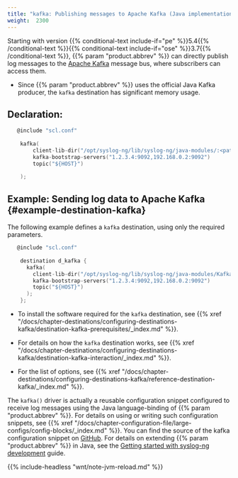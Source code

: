```yaml
---
title: "kafka: Publishing messages to Apache Kafka (Java implementation)"
weight:  2300
---
```

<!-- DISCLAIMER: This file is based on the syslog-ng Open Source Edition documentation https://github.com/balabit/syslog-ng-ose-guides/commit/2f4a52ee61d1ea9ad27cb4f3168b95408fddfdf2 and is used under the terms of The syslog-ng Open Source Edition Documentation License. The file has been modified by Axoflow. -->

Starting with version {{% conditional-text include-if="pe" %}}5.4{{% /conditional-text %}}{{% conditional-text include-if="ose" %}}3.7{{% /conditional-text %}}, {{% param "product.abbrev" %}} can directly publish log messages to the [Apache Kafka](http://kafka.apache.org) message bus, where subscribers can access them.

  - Since {{% param "product.abbrev" %}} uses the official Java Kafka producer, the `kafka` destination has significant memory usage.


## Declaration:

```c
   @include "scl.conf"
    
    kafka(
        client-lib-dir("/opt/syslog-ng/lib/syslog-ng/java-modules/:<path-to-preinstalled-kafka-libraries>")
        kafka-bootstrap-servers("1.2.3.4:9092,192.168.0.2:9092")
        topic("${HOST}")
    
    );

```



## Example: Sending log data to Apache Kafka {#example-destination-kafka}

The following example defines a `kafka` destination, using only the required parameters.

```c
   @include "scl.conf"
    
    destination d_kafka {
      kafka(
        client-lib-dir("/opt/syslog-ng/lib/syslog-ng/java-modules/KafkaDestination.jar:/usr/share/kafka/lib/")
        kafka-bootstrap-servers("1.2.3.4:9092,192.168.0.2:9092")
        topic("${HOST}")
      );
    };

```


  - To install the software required for the `kafka` destination, see {{% xref "/docs/chapter-destinations/configuring-destinations-kafka/destination-kafka-prerequisites/_index.md" %}}.

  - For details on how the `kafka` destination works, see {{% xref "/docs/chapter-destinations/configuring-destinations-kafka/destination-kafka-interaction/_index.md" %}}.

  - For the list of options, see {{% xref "/docs/chapter-destinations/configuring-destinations-kafka/reference-destination-kafka/_index.md" %}}.

The `kafka()` driver is actually a reusable configuration snippet configured to receive log messages using the Java language-binding of {{% param "product.abbrev" %}}. For details on using or writing such configuration snippets, see {{% xref "/docs/chapter-configuration-file/large-configs/config-blocks/_index.md" %}}. You can find the source of the kafka configuration snippet on [GitHub](https://github.com/syslog-ng/syslog-ng/blob/master/scl/kafka/plugin.conf). For details on extending {{% param "product.abbrev" %}} in Java, see the [Getting started with syslog-ng development](https://syslog-ng.gitbooks.io/getting-started/content/chapters/chapter_5/section_2.html) guide.

{{% include-headless "wnt/note-jvm-reload.md" %}}
